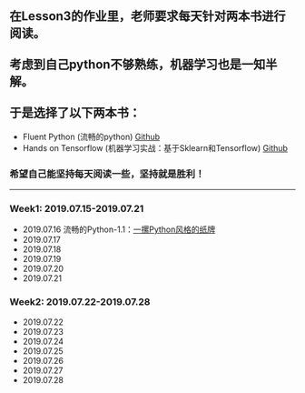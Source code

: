 ## 在Lesson3的作业里，老师要求每天针对两本书进行阅读。<br><br>考虑到自己python不够熟练，机器学习也是一知半解。 <br><br>于是选择了以下两本书：
- Fluent Python (流畅的python) [Github](https://github.com/fluentpython/example-code)
- Hands on Tensorflow (机器学习实战：基于Sklearn和Tensorflow) [Github](https://github.com/ageron/handson-ml)

### 希望自己能坚持每天阅读一些，坚持就是胜利！
***
### Week1: 2019.07.15-2019.07.21
- 2019.07.16 流畅的Python-1.1：[一摞Python风格的纸牌](https://github.com/QuantumDriver/NLP-4th-Assignment/blob/master/%E6%AF%8F%E6%97%A5%E9%98%85%E8%AF%BB/Fluent%20Python/1.1%E6%B5%81%E7%95%85%E7%9A%84Python.ipynb)
- 2019.07.17   []()
- 2019.07.18   []()
- 2019.07.19   []()
- 2019.07.20   []()
- 2019.07.21   []()
### Week2: 2019.07.22-2019.07.28
- 2019.07.22   []()
- 2019.07.23   []()
- 2019.07.24   []()
- 2019.07.25   []()
- 2019.07.26   []()
- 2019.07.27   []()
- 2019.07.28   []()

